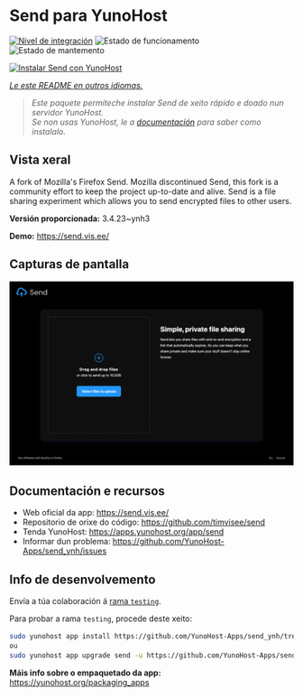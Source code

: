 <!--
NOTA: Este README foi creado automáticamente por <https://github.com/YunoHost/apps/tree/master/tools/readme_generator>
NON debe editarse manualmente.
-->

# Send para YunoHost

[![Nivel de integración](https://dash.yunohost.org/integration/send.svg)](https://dash.yunohost.org/appci/app/send) ![Estado de funcionamento](https://ci-apps.yunohost.org/ci/badges/send.status.svg) ![Estado de mantemento](https://ci-apps.yunohost.org/ci/badges/send.maintain.svg)

[![Instalar Send con YunoHost](https://install-app.yunohost.org/install-with-yunohost.svg)](https://install-app.yunohost.org/?app=send)

*[Le este README en outros idiomas.](./ALL_README.md)*

> *Este paquete permíteche instalar Send de xeito rápido e doado nun servidor YunoHost.*  
> *Se non usas YunoHost, le a [documentación](https://yunohost.org/install) para saber como instalalo.*

## Vista xeral

A fork of Mozilla's Firefox Send. Mozilla discontinued Send, this fork is a community effort to keep the project up-to-date and alive.
Send is a file sharing experiment which allows you to send encrypted files to other users.


**Versión proporcionada:** 3.4.23~ynh3

**Demo:** <https://send.vis.ee/>

## Capturas de pantalla

![Captura de pantalla de Send](./doc/screenshots/screenshot.png)

## Documentación e recursos

- Web oficial da app: <https://send.vis.ee/>
- Repositorio de orixe do código: <https://github.com/timvisee/send>
- Tenda YunoHost: <https://apps.yunohost.org/app/send>
- Informar dun problema: <https://github.com/YunoHost-Apps/send_ynh/issues>

## Info de desenvolvemento

Envía a túa colaboración á [rama `testing`](https://github.com/YunoHost-Apps/send_ynh/tree/testing).

Para probar a rama `testing`, procede deste xeito:

```bash
sudo yunohost app install https://github.com/YunoHost-Apps/send_ynh/tree/testing --debug
ou
sudo yunohost app upgrade send -u https://github.com/YunoHost-Apps/send_ynh/tree/testing --debug
```

**Máis info sobre o empaquetado da app:** <https://yunohost.org/packaging_apps>
